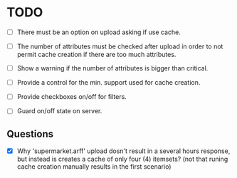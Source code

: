 TODO
====

- [ ] There must be an option on upload asking if use cache.
- [ ] The number of attributes must be checked after upload
      in order to not permit cache creation if there are too much attributes.
- [ ] Show a warning if the number of attributes is bigger than critical.
- [ ] Provide a control for the min. support used for cache creation.

- [ ] Provide checkboxes on/off for filters.
- [ ] Guard on/off state on server.

Questions
---------

- [x] Why 'supermarket.arff' upload dosn't result in a several hours response,
      but instead is creates a cache of only four (4) itemsets?
      (not that runing cache creation manually results in the first scenario)
